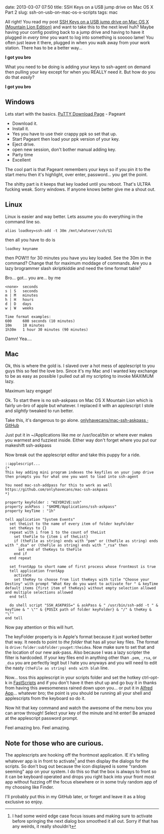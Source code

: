 date: 2013-03-07 07:50
title: SSH Keys on a USB jump drive on Mac OS X Part 2
slug: ssh-on-usb-on-mac-os-x-scripts
tags: mac

All right! You read my post [SSH Keys on a USB jump drive on Mac OS X (Mountain Lion Edition)](http://bunnyman.info/posts/2013/Feb/25/ssh-on-usb-on-mac-os-x/) and want to take this to the next level huh? Maybe having your config posting back to a jump drive and having to have it plugged in _every time_ you want to log into something is sooooo lame! You often just leave it there, plugged in when you walk away from your work station. There has to be a better way…

**I got you bro**

What you need to be doing is adding your keys to ssh-agent on demand then pulling your key except for when you REALLY need it. But how do you do that _easily_?

**I got you bro**

## Windows
Lets start with the basics. [PuTTY Download Page](http://www.chiark.greenend.org.uk/~sgtatham/putty/download.html) - Pageant

- Download it.
- Install it.
- Yes you have to use their crappy ppk so set that up.
- Start Pageant then load your ppk version of your key.
- Eject drive.
- open new session, don't bother manual adding key.
- Party time
- Excellent

The cool part is that Pageant remembers your keys so if you pin it to the start menu then it's highlight, over enter, password… you get the point.

The shitty part is it keeps that key loaded until you reboot. That's ULTRA fucking weak. Sorry windows. If anyone knows better give me a shout out.

## Linux
Linux is easier and way better. Lets assume you do everything in the command line so.

	alias loadkey=ssh-add -t 30m /mnt/whatever/ssh/$1

then all you have to do is

	loadkey keyname

then POW!!! for 30 minutes you have you key loaded. See the 30m in the command? Change that for maximum moddage of commands. Are you a lazy brogrammer slash skriptkiddie and need the time format table?

Bro… got… you are… by me

	<none>  seconds
	s | S   seconds
	m | M   minutes
	h | H   hours
	d | D   days
	w | W   weeks

	Time format examples:
	600     600 seconds (10 minutes)
	10m     10 minutes
	1h30m   1 hour 30 minutes (90 minutes)

Damn! Yea….

## Mac
Ok, this is where the gold is. I slaved over a hot mess of applescript to you guys this so feel the love bro. Since it's my Mac and I wanted key exchange to be as easy as possible I pulled out all my scripting to invoke MAXIMUM lazy.

Maximum lazy engage!

Ok. To start there is no ssh-askpass on Mac OS X Mountain Lion which is fairly un-bro of apple but whatever. I replaced it with an applescript I stole and _slightly_ tweaked to run better. 

Take this, it's dangerous to go alone.
[onlyhavecans/mac-ssh-askpass · GitHub](https://github.com/onlyhavecans/mac-ssh-askpass)

Just put it in ~/Applications like me or /usr/local/bin or where ever makes you warmest and fuzziest inside. Either way don't forget where you put our makeshift ssh-askpass

Now break out the applescript editor and take this puppy for a ride.

    ::applescript...
    (*
    This key adding mini program indexes the keyfiles on your jump drive
    then prompts you for what one you want to load into ssh-agent

    You need mac-ssh-addpass for this to work as well
    https://github.com/onlyhavecans/mac-ssh-askpass
    *)

    property keyFolder : "KEYDRIVE:ssh"
    property askPass : "$HOME/Applications/ssh-askpass"
    property keyTime : "1h"

    tell application "System Events"
      set theList to the name of every item of folder keyFolder
      set theKeys to {}
      repeat with i from 1 to the count of theList
        set theFile to {item i of theList}
        if (theFile as string) ends with "pem" or (theFile as string) ends with "_dsa" or (theFile as string) ends with "_rsa" then
          set end of theKeys to theFile
        end if
      end repeat
      
      set frontApp to short name of first process whose frontmost is true
      tell application frontApp
        activate
        set theKey to choose from list theKeys with title "Choose your Destiny" with prompt "What Key do you want to activate for " & keyTime default items {first item of theKeys} without empty selection allowed and multiple selections allowed
      end tell
      
      do shell script "SSH_ASKPASS=" & askPass & " /usr/bin/ssh-add -t " & keyTime & " \"" & {POSIX path of folder keyFolder} & "/" & theKey & "\""
    end tell

Now pay attention or this will hurt.

The keyFolder property is in Apple's format because it just worked better that way. It needs to point to _the folder_ that has all your key files. The format is `drive:folder:subfolder:youget:theidea`. Now make sure to set that and the location of our new ask-pass.
Also because I was a lazy scripter the filter is hardcoded. If your key files end in anything other than `.pem`, `_rsa`, or `_dsa` you are perfectly legit but I hate you anyways and you will need to edit the nasty `(theFile as string) ends with blah` line.

Now... toss this applescript in your scripts folder and set the hotkey ctrl-opt-k in [FastScripts](http://www.red-sweater.com/fastscripts/) and if you don't have it then shut up and go buy it in thanks from having this awesomeness rained down upon you… or put it in [Alfred App](http://www.alfredapp.com/)... whatever bro; the point is you should be running all your shell and applescripts from the keyboard so do it.

Now hit that key command and watch the awesome of the menu box you can arrow through! Select your key of the minute and hit enter! Be amazed at the applescript password prompt.

Feel amazing bro. Feel amazing.


## Note for those who are curious.
The applescripts are hooking off the frontmost application. IE it's telling whatever app is in front to activate[^ACT] and then display the dialogs for the scripts. So don't bug out because the icon displayed is some "random seeming" app on your system. I do this so that the box is always to front so it can be keyboard operated and drops you right back into your front most app without fuzzing off the focus elsewhere or in some truly random app of my choosing like Finder.

[^ACT]: I had some weird edge case focus issues and making sure to activate before springing the next dialog box smoothed it all out. Sorry if that has any weirds, it really shouldn't



I'll probably put this in my GitHub later, or forget and leave it as a blog exclusive so enjoy.
